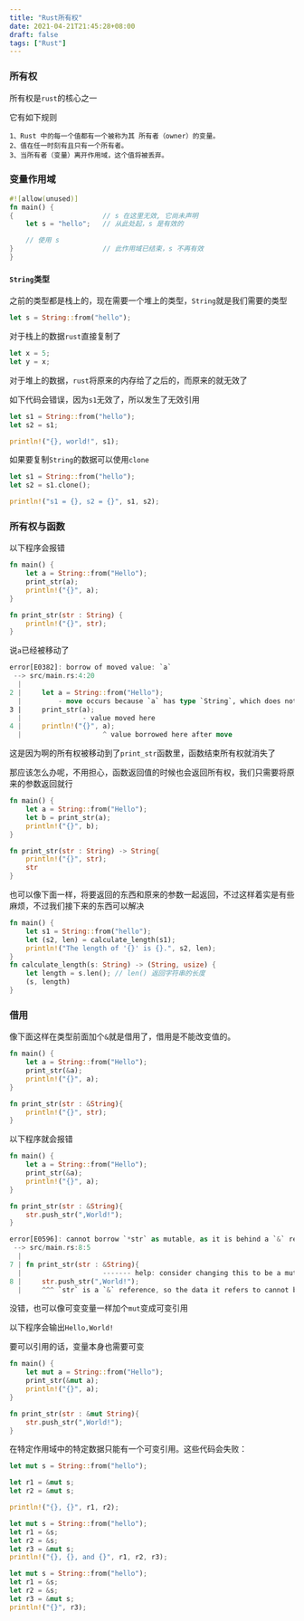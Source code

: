 ```yaml
---
title: "Rust所有权"
date: 2021-04-21T21:45:28+08:00
draft: false
tags: ["Rust"]
---
```


### 所有权

所有权是`rust`的核心之一

它有如下规则

```
1、Rust 中的每一个值都有一个被称为其 所有者（owner）的变量。
2、值在任一时刻有且只有一个所有者。
3、当所有者（变量）离开作用域，这个值将被丢弃。
```

### 变量作用域

```rust
#![allow(unused)]
fn main() {
{                      // s 在这里无效, 它尚未声明
    let s = "hello";   // 从此处起，s 是有效的

    // 使用 s
}                      // 此作用域已结束，s 不再有效
}
```

#### `String`类型

之前的类型都是栈上的，现在需要一个堆上的类型，`String`就是我们需要的类型

```rust
let s = String::from("hello");
```

对于栈上的数据`rust`直接复制了

```rust
let x = 5;
let y = x;
```

对于堆上的数据，`rust`将原来的内存给了之后的，而原来的就无效了

如下代码会错误，因为`s1`无效了，所以发生了无效引用

```rust
let s1 = String::from("hello");
let s2 = s1;

println!("{}, world!", s1);
```

如果要复制`String`的数据可以使用`clone`

```rust
let s1 = String::from("hello");
let s2 = s1.clone();

println!("s1 = {}, s2 = {}", s1, s2);
```

### 所有权与函数

以下程序会报错

```rust
fn main() {
    let a = String::from("Hello");
    print_str(a);
    println!("{}", a);
}

fn print_str(str : String) {
    println!("{}", str);
}
```

说`a`已经被移动了

```rust
error[E0382]: borrow of moved value: `a`
 --> src/main.rs:4:20
  |
2 |     let a = String::from("Hello");
  |         - move occurs because `a` has type `String`, which does not implement the `Copy` trait
3 |     print_str(a);
  |               - value moved here
4 |     println!("{}", a);
  |                    ^ value borrowed here after move

```

这是因为啊的所有权被移动到了`print_str`函数里，函数结束所有权就消失了

那应该怎么办呢，不用担心，函数返回值的时候也会返回所有权，我们只需要将原来的参数返回就行

```rust
fn main() {
    let a = String::from("Hello");
    let b = print_str(a);
    println!("{}", b);
}

fn print_str(str : String) -> String{
    println!("{}", str);
    str
}
```

也可以像下面一样，将要返回的东西和原来的参数一起返回，不过这样着实是有些麻烦，不过我们接下来的东西可以解决

```rust
fn main() {
    let s1 = String::from("hello");
    let (s2, len) = calculate_length(s1);
    println!("The length of '{}' is {}.", s2, len);
}
fn calculate_length(s: String) -> (String, usize) {
    let length = s.len(); // len() 返回字符串的长度
    (s, length)
}
```

### 借用

像下面这样在类型前面加个`&`就是借用了，借用是不能改变值的。

```rust
fn main() {
    let a = String::from("Hello");
    print_str(&a);
    println!("{}", a);
}

fn print_str(str : &String){
    println!("{}", str);
}
```

以下程序就会报错

```rust
fn main() {
    let a = String::from("Hello");
    print_str(&a);
    println!("{}", a);
}

fn print_str(str : &String){
    str.push_str(",World!");
}
```

```rust
error[E0596]: cannot borrow `*str` as mutable, as it is behind a `&` reference
 --> src/main.rs:8:5
  |
7 | fn print_str(str : &String){
  |                    ------- help: consider changing this to be a mutable reference: `&mut String`
8 |     str.push_str(",World!");
  |     ^^^ `str` is a `&` reference, so the data it refers to cannot be borrowed as mutable
```

没错，也可以像可变变量一样加个`mut`变成可变引用

以下程序会输出`Hello,World!`

要可以引用的话，变量本身也需要可变

```rust
fn main() {
    let mut a = String::from("Hello");
    print_str(&mut a);
    println!("{}", a);
}

fn print_str(str : &mut String){
    str.push_str(",World!");
}
```

在特定作用域中的特定数据只能有一个可变引用。这些代码会失败：

```rust
let mut s = String::from("hello");

let r1 = &mut s;
let r2 = &mut s;

println!("{}, {}", r1, r2);
```



```rust
let mut s = String::from("hello");
let r1 = &s;
let r2 = &s;
let r3 = &mut s;
println!("{}, {}, and {}", r1, r2, r3);
```





```rust
let mut s = String::from("hello");
let r1 = &s;
let r2 = &s;
let r3 = &mut s;
println!("{}", r3);
```

